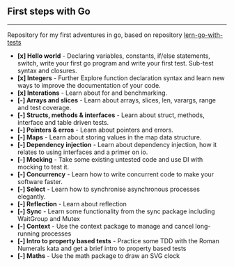 ## First steps with Go

---

Repository for my first adventures in go, based on repository [lern-go-with-tests](https://github.com/quii/learn-go-with-tests)

- **[x] Hello world** - Declaring variables, constants, if/else statements, switch, write your first go program and write your first test. Sub-test syntax and closures.
- **[x] Integers** - Further Explore function declaration syntax and learn new ways to improve the documentation of your code.
- **[x] Interations** - Learn about for and benchmarking.
- **[-] Arrays and slices** - Learn about arrays, slices, len, varargs, range and test coverage.
- **[-] Structs, methods & interfaces** - Learn about struct, methods, interface and table driven tests.
- **[-] Pointers & erros** - Learn about pointers and errors.
- **[-] Maps** - Learn about storing values in the map data structure.
- **[-] Dependency injection** - Learn about dependency injection, how it relates to using interfaces and a primer on io.
- **[-] Mocking** - Take some existing untested code and use DI with mocking to test it.
- **[-] Concurrency** - Learn how to write concurrent code to make your software faster.
- **[-] Select** - Learn how to synchronise asynchronous processes elegantly.
- **[-] Reflection** - Learn about reflection
- **[-] Sync** - Learn some functionality from the sync package including WaitGroup and Mutex
- **[-] Context** - Use the context package to manage and cancel long-running processes
- **[-] Intro to property based tests** - Practice some TDD with the Roman Numerals kata and get a brief intro to property based tests
- **[-] Maths** - Use the math package to draw an SVG clock

